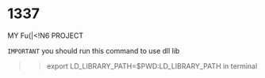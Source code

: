 # 1337
MY Fu(|&lt;!N6 PROJECT

`IMPORTANT`
you should run this command to use dll lib
>> export LD_LIBRARY_PATH=$PWD:LD_LIBRARY_PATH
in terminal